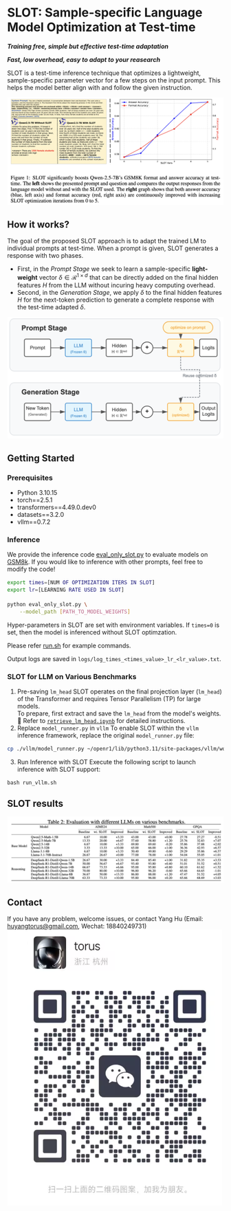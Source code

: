 # SLOT: Sample-specific Language Model Optimization at Test-time

***Training free, simple but effective test-time adaptation***

***Fast, low overhead, easy to adapt to your reasearch***

SLOT is a test-time inference technique that optimizes a lightweight, sample-specific parameter vector for a few steps on the input prompt. This helps the model better align with and follow the given instruction.

![](result_gsm8k.png)

## How it works?
The goal of the proposed SLOT approach is to adapt the trained LM to individual prompts at test-time. When a prompt is given, SLOT generates a response with two phases.
- First, in the *Prompt Stage* we seek to learn a sample-specific **light-weight** vector $\delta\in\mathcal{R}^{1\times d}$ that can be directly added on the final hidden features $H$ from the LLM without incuring heavy computing overhead.
- Second, in the *Generation Stage*, we apply $\delta$ to the final hidden features $H$ for the next-token prediction to generate a complete response with the test-time adapted $\delta$.

![](SLOT_pipeline.png)

## Getting Started

### Prerequisites

- Python 3.10.15
- torch==2.5.1
- transformers==4.49.0.dev0
- datasets==3.2.0
- vllm==0.7.2

### Inference

We provide the inference code [eval_only_slot.py](eval_only_slot.py) to evaluate models on [GSM8k](https://huggingface.co/datasets/openai/gsm8k). If you would like to inference with other prompts, feel free to modify the code!

```bash
export times=[NUM OF OPTIMIZATION ITERS IN SLOT]
export lr=[LEARNING RATE USED IN SLOT]

python eval_only_slot.py \
    --model_path [PATH_TO_MODEL_WEIGHTS]
```

Hyper-parameters in SLOT are set with environment variables. If `times=0` is set, then the model is inferenced without SLOT optimzation.

Please refer [run.sh](run.sh) for example commands.

Output logs are saved in `logs/log_times_<times_value>_lr_<lr_value>.txt`.

### SLOT for LLM on Various Benchmarks

1. Pre-saving `lm_head`
SLOT operates on the final projection layer (`lm_head`) of the Transformer and requires Tensor Parallelism (TP) for large models.  
To prepare, first extract and save the `lm_head` from the model's weights.
📄 Refer to [`retrieve_lm_head.ipynb`](./retrieve_lm_head.ipynb) for detailed instructions.
2. Replace `model_runner.py` in `vllm`
To enable SLOT within the `vllm` inference framework, replace the original `model_runner.py` file:
```bash
cp ./vllm/model_runner.py ~/openr1/lib/python3.11/site-packages/vllm/worker/model_runner.py
```
3. Run Inference with SLOT
Execute the following script to launch inference with SLOT support:
```shell
bash run_vllm.sh
```

## SLOT results
![](result_open_r1.png)

## Contact
If you have any problem, welcome issues, or contact Yang Hu (Email: huyangtorus@gmail.com, Wechat: 18840249731)
![](wechat_hy.png)

